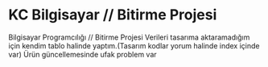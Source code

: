 # KC Bilgisayar // Bitirme Projesi
 Bilgisayar Programcılığı // Bitirme Projesi
 Verileri tasarıma aktaramadığım için kendim tablo halinde yaptım.(Tasarım kodlar yorum halinde index içinde var)
 Ürün güncellemesinde ufak problem var
 
 
 


